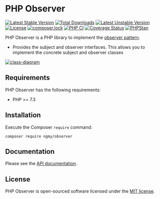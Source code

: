 # PHP Observer
[![Latest Stable Version](https://poser.pugx.org/ngmy/observer/v)](//packagist.org/packages/ngmy/observer)
[![Total Downloads](https://poser.pugx.org/ngmy/observer/downloads)](//packagist.org/packages/ngmy/observer)
[![Latest Unstable Version](https://poser.pugx.org/ngmy/observer/v/unstable)](//packagist.org/packages/ngmy/observer)
[![License](https://poser.pugx.org/ngmy/observer/license)](//packagist.org/packages/ngmy/observer)
[![composer.lock](https://poser.pugx.org/ngmy/observer/composerlock)](//packagist.org/packages/ngmy/observer)
[![PHP CI](https://github.com/ngmy/php-observer/actions/workflows/php.yml/badge.svg)](https://github.com/ngmy/php-observer/actions/workflows/php.yml)
[![Coverage Status](https://coveralls.io/repos/github/ngmy/php-observer/badge.svg?branch=master)](https://coveralls.io/github/ngmy/php-observer?branch=master)
[![PHPStan](https://img.shields.io/badge/PHPStan-enabled-brightgreen.svg?style=flat)](https://github.com/phpstan/phpstan)

PHP Observer is a PHP library to implement the [observer pattern](https://en.wikipedia.org/wiki/Observer_pattern).

- Provides the subject and observer interfaces. This allows you to implement the concrete subject and observer classes

[![class-diagram](http://www.plantuml.com/plantuml/png/hL71hfim4BpxArQ80_I9Gw-qHP7w0Jta2mmimPMnK-yIfQhoxxLb38bxoAMSsDtPcPtnYLWwNXSjs5w1BVIMsIumAeS3Ask4a3snamF3UUr_-YRy4G2DLiHVV_I4xeQkWz9kl-I77v9P3dELniUqRk5crHWm8xx76Cjg-bsbpaC8tq7GE37OAHtKjX4d02RhqBD2LVAigEdsgq3IaqAm4BwZrNJhTPICSR7suuT0CqBG4q8PHZV90M4_Dp1yR3ifc7AOfRdWkDLFHl3NAZLLYxhZw4Lv3ZPzrbO7KuEMHF3Tci4XOsB3E_iBw3NsabWo1ieByfc3UXqgIbK4r7bMENlRfdq1uFkhCx1bHg7xvN3_XeTsdXS2-0PbP3e6wJaFyjpx7gzQhXeND4oGUba0JPvNIV7d_prCTExKPOxMioFRDihywpoLKQxfKjQlrjDrnUS2R1DaF1IAJyLkMUII6rRZ5A2Xo58G9y-_Blel)](http://www.plantuml.com/plantuml/uml/hL71hfim4BpxArQ80_I9Gw-qHP7w0Jta2mmimPMnK-yIfQhoxxLb38bxoAMSsDtPcPtnYLWwNXSjs5w1BVIMsIumAeS3Ask4a3snamF3UUr_-YRy4G2DLiHVV_I4xeQkWz9kl-I77v9P3dELniUqRk5crHWm8xx76Cjg-bsbpaC8tq7GE37OAHtKjX4d02RhqBD2LVAigEdsgq3IaqAm4BwZrNJhTPICSR7suuT0CqBG4q8PHZV90M4_Dp1yR3ifc7AOfRdWkDLFHl3NAZLLYxhZw4Lv3ZPzrbO7KuEMHF3Tci4XOsB3E_iBw3NsabWo1ieByfc3UXqgIbK4r7bMENlRfdq1uFkhCx1bHg7xvN3_XeTsdXS2-0PbP3e6wJaFyjpx7gzQhXeND4oGUba0JPvNIV7d_prCTExKPOxMioFRDihywpoLKQxfKjQlrjDrnUS2R1DaF1IAJyLkMUII6rRZ5A2Xo58G9y-_Blel)

## Requirements
PHP Observer has the following requirements:

* PHP >= 7.3

## Installation
Execute the Composer `require` command:
```console
composer require ngmy/observer
```

## Documentation
Please see the [API documentation](https://ngmy.github.io/php-observer/api/).

## License
PHP Observer is open-sourced software licensed under the [MIT license](http://opensource.org/licenses/MIT).
